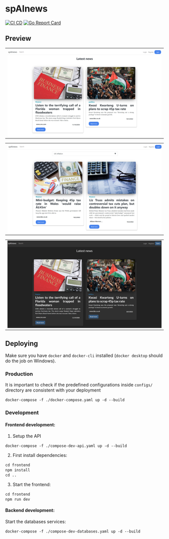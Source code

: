 # spAInews

[![CI CD](https://github.com/SebasGA19/spAInews/actions/workflows/pipeline.yaml/badge.svg)](https://github.com/SebasGA19/spAInews/actions/workflows/pipeline.yaml)
[![Go Report Card](https://goreportcard.com/badge/github.com/SebasGA19/spAInews)](https://goreportcard.com/report/github.com/SebasGA19/spAInews)

## Preview

<table><tr><td>
    <img src="docs/images/latest-news.png"/>
</td></tr></table>

<table><tr><td>
    <img src="docs/images/search-preview.png"/>
</td></tr></table>

<table><tr><td>
    <img src="docs/images/dark-mode.png"/>
</td></tr></table>

## Deploying

Make sure you have `docker` and `docker-cli` installed (`docker desktop` should do the job on Windows).

### Production

It is important to check if the predefined configurations inside `configs/` directory are consistent with your deployment

```shell
docker-compose -f ./docker-compose.yaml up -d --build
```

### Development

#### Frontend development:

1. Setup the API

```shell
docker-compose -f ./compose-dev-api.yaml up -d --build
```

2. First install dependencies:

```shell
cd frontend
npm install
cd ..
```

3. Start the frontend:

```shell
cd frontend
npm run dev
```

#### Backend development:

Start the databases services:

```shell
docker-compose -f ./compose-dev-databases.yaml up -d --build
```


